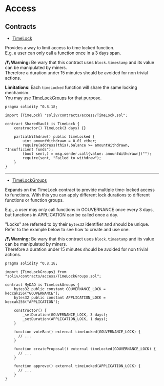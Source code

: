 # Access

## Contracts

- [TimeLock](TimeLock.sol)

Provides a way to limit access to time locked function.\
E.g. a user can only call a function once in a 3 days span.

**/!\\ Warning:** Be wary that this contract uses `block.timestamp` and its value can be manipulated by miners.\
Therefore a duration under 15 minutes should be avoided for non trivial actions.

**Limitations**: Each `timeLocked` function will share the same locking mechanism.\
You may use [TimeLockGroups](TimeLockGroups.sol) for that purpose.

```solidity
pragma solidity ^0.8.18;

import {TimeLock} "soliv/contracts/access/TimeLock.sol";

contract SharedVault is TimeLock {
    constructor() TimeLock(3 days) {}

    partialWithdraw() public timeLocked {
        uint amountWithdrawn = 0.01 ether;
        require(address(this).balance >= amountWithdrawn, "Insufficient funds");
        (bool sent,) = msg.sender.call{value: amountWithdrawn}("");
        require(sent, "Failed to withdraw");
    }
}
```

<hr>

- [TimeLockGroups](TimeLockGroups.sol)

Expands on the TimeLock contract to provide multiple time-locked access to functions.
With this you can apply different lock durations to different functions or function groups.

E.g., a user may only call functions in GOUVERNANCE once every 3 days, but functions in APPLICATION can be called once a day.

"Locks" are referred to by their `bytes32` identifier and should be unique.
Refer to the example below to see how to create and use one.

**/!\\ Warning:** Be wary that this contract uses `block.timestamp` and its value can be manipulated by miners.\
Therefore a duration under 15 minutes should be avoided for non trivial actions.

```solidity
pragma solidity ^0.8.18;

import {TimeLockGroups} from "soliv/contracts/access/TimeLockGroups.sol";

contract MyDAO is TimeLockGroups {
    bytes32 public constant GOUVERNANCE_LOCK = keccak256("GOUVERNANCE");
    bytes32 public constant APPLICATION_LOCK = keccak256("APPLICATION");

    constructor() {
        _setDuration(GOUVERNANCE_LOCK, 3 days);
        _setDuration(APPLICATION_LOCK, 1 days);
    }

    function voteBan() external timeLocked(GOUVERNANCE_LOCK) {
      // ...
    }

    function createProposal() external timeLocked(GOUVERNANCE_LOCK) {
      // ...
    }

    function approve() external timeLocked(APPLICATION_LOCK) {
      // ...
    }
}
```
